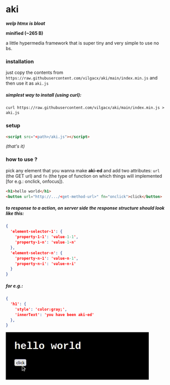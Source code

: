 # aki
***welp htmx is bloat***<br>

**minified (~265 B)**<br>

a little hypermedia framework that is super tiny and very simple to use no bs.

### installation
just copy the contents from `https://raw.githubusercontent.com/vilgacx/aki/main/index.min.js` and then use it as `aki.js`

##### simplest way to install (using curl):
```
curl https://raw.githubusercontent.com/vilgacx/aki/main/index.min.js > aki.js
```

### setup
```html
<script src="<path>/aki.js"></script>
```
*(that's it)*

### how to use ?
pick any element that you wanna make **aki-ed** and add two attributes: `url` (the GET url) and `fn` (the type of function on which things will implemented [for e.g.: onclick, onfocus]).

```html
<h1>hello world</h1>
<button url="http://.../<get-method-url>" fn="onclick">click</button>
```

##### to response to a action, on server side the response structure should look like this:
```json
{
  'element-selector-1': {
    'property-1-1': 'value-1-1',
    'property-1-n': 'value-1-n'
  },
  'element-selector-n': {
    'property-n-1': 'value-n-1',
    'property-n-i': 'value-n-i'
  }
}
```

##### for e.g.:

```json
{
  'h1': {
    'style': 'color:gray;',
    'innerText': 'you have been aki-ed'
  },
}
```
![akitest.gif](./static/akitest.gif)
